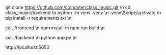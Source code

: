 git clone https://github.com/coindxter/class_music.git \n
cd class_music/backend \n
python -m venv .venv \n
.venv\Scripts\activate \n
pip install -r requirements.txt \n

cd ../frontend \n
npm install \n
npm run build \n

cd ../backend \n
python app.py \n

http://localhost:5050